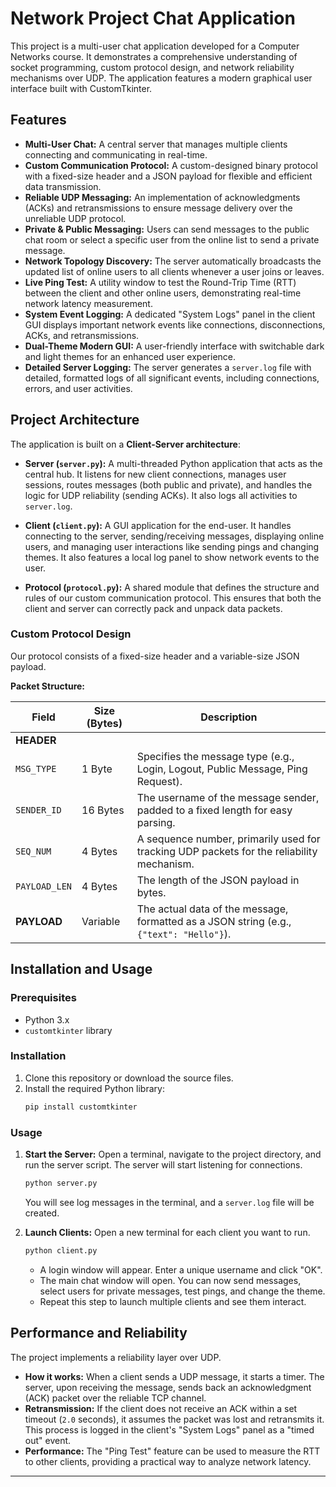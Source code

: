 # Network Project Chat Application

This project is a multi-user chat application developed for a Computer Networks course. It demonstrates a comprehensive understanding of socket programming, custom protocol design, and network reliability mechanisms over UDP. The application features a modern graphical user interface built with CustomTkinter.

## Features

- **Multi-User Chat:** A central server that manages multiple clients connecting and communicating in real-time.
- **Custom Communication Protocol:** A custom-designed binary protocol with a fixed-size header and a JSON payload for flexible and efficient data transmission.
- **Reliable UDP Messaging:** An implementation of acknowledgments (ACKs) and retransmissions to ensure message delivery over the unreliable UDP protocol.
- **Private & Public Messaging:** Users can send messages to the public chat room or select a specific user from the online list to send a private message.
- **Network Topology Discovery:** The server automatically broadcasts the updated list of online users to all clients whenever a user joins or leaves.
- **Live Ping Test:** A utility window to test the Round-Trip Time (RTT) between the client and other online users, demonstrating real-time network latency measurement.
- **System Event Logging:** A dedicated "System Logs" panel in the client GUI displays important network events like connections, disconnections, ACKs, and retransmissions.
- **Dual-Theme Modern GUI:** A user-friendly interface with switchable dark and light themes for an enhanced user experience.
- **Detailed Server Logging:** The server generates a `server.log` file with detailed, formatted logs of all significant events, including connections, errors, and user activities.

## Project Architecture

The application is built on a **Client-Server architecture**:

- **Server (`server.py`):** A multi-threaded Python application that acts as the central hub. It listens for new client connections, manages user sessions, routes messages (both public and private), and handles the logic for UDP reliability (sending ACKs). It also logs all activities to `server.log`.

- **Client (`client.py`):** A GUI application for the end-user. It handles connecting to the server, sending/receiving messages, displaying online users, and managing user interactions like sending pings and changing themes. It also features a local log panel to show network events to the user.

- **Protocol (`protocol.py`):** A shared module that defines the structure and rules of our custom communication protocol. This ensures that both the client and server can correctly pack and unpack data packets.

### Custom Protocol Design

Our protocol consists of a fixed-size header and a variable-size JSON payload.

**Packet Structure:**

| Field         | Size (Bytes) | Description                                                                                             |
|---------------|--------------|---------------------------------------------------------------------------------------------------------|
| **HEADER**    |              |                                                                                                         |
| `MSG_TYPE`    | 1 Byte       | Specifies the message type (e.g., Login, Logout, Public Message, Ping Request).                         |
| `SENDER_ID`   | 16 Bytes     | The username of the message sender, padded to a fixed length for easy parsing.                          |
| `SEQ_NUM`     | 4 Bytes      | A sequence number, primarily used for tracking UDP packets for the reliability mechanism.                 |
| `PAYLOAD_LEN` | 4 Bytes      | The length of the JSON payload in bytes.                                                                |
| **PAYLOAD**   | Variable     | The actual data of the message, formatted as a JSON string (e.g., `{"text": "Hello"}`). |

## Installation and Usage

### Prerequisites

- Python 3.x
- `customtkinter` library

### Installation

1.  Clone this repository or download the source files.
2.  Install the required Python library:
    ```bash
    pip install customtkinter
    ```

### Usage

1.  **Start the Server:** Open a terminal, navigate to the project directory, and run the server script. The server will start listening for connections.
    ```bash
    python server.py
    ```
    You will see log messages in the terminal, and a `server.log` file will be created.

2.  **Launch Clients:** Open a new terminal for each client you want to run.
    ```bash
    python client.py
    ```
    - A login window will appear. Enter a unique username and click "OK".
    - The main chat window will open. You can now send messages, select users for private messages, test pings, and change the theme.
    - Repeat this step to launch multiple clients and see them interact.

## Performance and Reliability

The project implements a reliability layer over UDP.
- **How it works:** When a client sends a UDP message, it starts a timer. The server, upon receiving the message, sends back an acknowledgment (ACK) packet over the reliable TCP channel.
- **Retransmission:** If the client does not receive an ACK within a set timeout (`2.0` seconds), it assumes the packet was lost and retransmits it. This process is logged in the client's "System Logs" panel as a "timed out" event.
- **Performance:** The "Ping Test" feature can be used to measure the RTT to other clients, providing a practical way to analyze network latency.

---